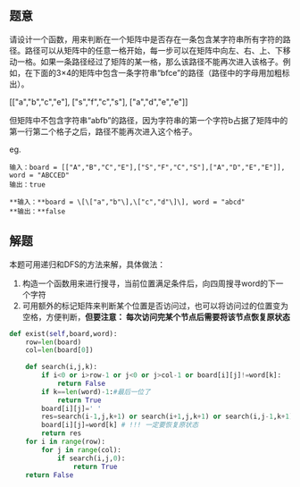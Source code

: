 ## 题意

请设计一个函数，用来判断在一个矩阵中是否存在一条包含某字符串所有字符的路径。路径可以从矩阵中的任意一格开始，每一步可以在矩阵中向左、右、上、下移动一格。如果一条路径经过了矩阵的某一格，那么该路径不能再次进入该格子。例如，在下面的3×4的矩阵中包含一条字符串“bfce”的路径（路径中的字母用加粗标出）。

[["a","b","c","e"],
["s","f","c","s"],
["a","d","e","e"]]

但矩阵中不包含字符串“abfb”的路径，因为字符串的第一个字符b占据了矩阵中的第一行第二个格子之后，路径不能再次进入这个格子。

eg.

	输入：board = [["A","B","C","E"],["S","F","C","S"],["A","D","E","E"]], word = "ABCCED"
	输出：true
	
	**输入：**board = \[\["a","b"\],\["c","d"\]\], word = "abcd"
	**输出：**false
	
## 解题

本题可用递归和DFS的方法来解，具体做法：

1. 构造一个函数用来进行搜寻，当前位置满足条件后，向四周搜寻word的下一个字符
2. 可用额外的标记矩阵来判断某个位置是否访问过，也可以将访问过的位置变为空格，方便判断，**但要注意： 每次访问完某个节点后需要将该节点恢复原状态**

```python
def exist(self,board,word):
	row=len(board)
	col=len(board[0])
	
	def search(i,j,k):
		if i<0 or i>row-1 or j<0 or j>col-1 or board[i][j]!=word[k]:
			return False
		if k==len(word)-1:#最后一位了
			return True
		board[i][j]=' '
		res=search(i-1,j,k+1) or search(i+1,j,k+1) or search(i,j-1,k+1) or search(i,j+1,k+1)
		board[i][j]=word[k] # !!! 一定要恢复原状态
		return res
	for i in range(row):
		for j in range(col):
			if search(i,j,0):
				return True
	return False
```